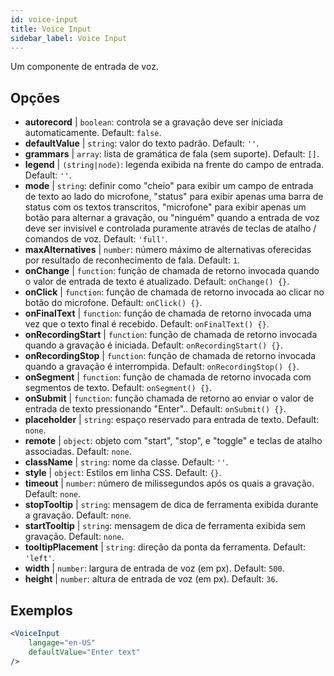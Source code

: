 ```yaml
---
id: voice-input
title: Voice Input
sidebar_label: Voice Input
---
```


Um componente de entrada de voz.

## Opções

* __autorecord__ | `boolean`: controla se a gravação deve ser iniciada automaticamente. Default: `false`.
* __defaultValue__ | `string`: valor do texto padrão. Default: `''`.
* __grammars__ | `array`: lista de gramática de fala (sem suporte). Default: `[]`.
* __legend__ | `(string|node)`: legenda exibida na frente do campo de entrada. Default: `''`.
* __mode__ | `string`: definir como "cheio" para exibir um campo de entrada de texto ao lado do microfone, "status" para exibir apenas uma barra de status com os textos transcritos, "microfone" para exibir apenas um botão para alternar a gravação, ou "ninguém" quando a entrada de voz deve ser invisível e controlada puramente através de teclas de atalho / comandos de voz. Default: `'full'`.
* __maxAlternatives__ | `number`: número máximo de alternativas oferecidas por resultado de reconhecimento de fala. Default: `1`.
* __onChange__ | `function`: função de chamada de retorno invocada quando o valor de entrada de texto é atualizado. Default: `onChange() {}`.
* __onClick__ | `function`: função de chamada de retorno invocada ao clicar no botão do microfone. Default: `onClick() {}`.
* __onFinalText__ | `function`: função de chamada de retorno invocada uma vez que o texto final é recebido. Default: `onFinalText() {}`.
* __onRecordingStart__ | `function`: função de chamada de retorno invocada quando a gravação é iniciada. Default: `onRecordingStart() {}`.
* __onRecordingStop__ | `function`: função de chamada de retorno invocada quando a gravação é interrompida. Default: `onRecordingStop() {}`.
* __onSegment__ | `function`: função de chamada de retorno invocada com segmentos de texto. Default: `onSegment() {}`.
* __onSubmit__ | `function`: função chamada de retorno ao enviar o valor de entrada de texto pressionando "Enter".. Default: `onSubmit() {}`.
* __placeholder__ | `string`: espaço reservado para entrada de texto. Default: `none`.
* __remote__ | `object`: objeto com "start", "stop", e "toggle" e teclas de atalho associadas. Default: `none`.
* __className__ | `string`: nome da classe. Default: `''`.
* __style__ | `object`: Estilos em linha CSS. Default: `{}`.
* __timeout__ | `number`: número de milissegundos após os quais a gravação. Default: `none`.
* __stopTooltip__ | `string`: mensagem de dica de ferramenta exibida durante a gravação. Default: `none`.
* __startTooltip__ | `string`: mensagem de dica de ferramenta exibida sem gravação. Default: `none`.
* __tooltipPlacement__ | `string`: direção da ponta da ferramenta. Default: `'left'`.
* __width__ | `number`: largura de entrada de voz (em px). Default: `500`.
* __height__ | `number`: altura de entrada de voz (em px). Default: `36`.


## Exemplos

```jsx live
<VoiceInput
    langage="en-US"
    defaultValue="Enter text"
/>
```



